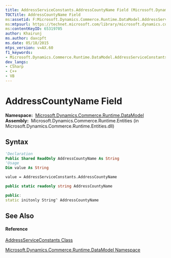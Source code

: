 ```yaml
---
title: AddressServiceConstants.AddressCountyName Field (Microsoft.Dynamics.Commerce.Runtime.DataModel)
TOCTitle: AddressCountyName Field
ms:assetid: F:Microsoft.Dynamics.Commerce.Runtime.DataModel.AddressServiceConstants.AddressCountyName
ms:mtpsurl: https://technet.microsoft.com/library/microsoft.dynamics.commerce.runtime.datamodel.addressserviceconstants.addresscountyname(v=AX.60)
ms:contentKeyID: 65319705
author: Khairunj
ms.author: daxcpft
ms.date: 05/18/2015
mtps_version: v=AX.60
f1_keywords:
- Microsoft.Dynamics.Commerce.Runtime.DataModel.AddressServiceConstants.AddressCountyName
dev_langs:
- CSharp
- C++
- VB
---
```


# AddressCountyName Field

**Namespace:**  [Microsoft.Dynamics.Commerce.Runtime.DataModel](microsoft-dynamics-commerce-runtime-datamodel-namespace.md)  
**Assembly:**  Microsoft.Dynamics.Commerce.Runtime.Entities (in Microsoft.Dynamics.Commerce.Runtime.Entities.dll)

## Syntax

``` vb
'Declaration
Public Shared ReadOnly AddressCountyName As String
'Usage
Dim value As String

value = AddressServiceConstants.AddressCountyName
```

``` csharp
public static readonly string AddressCountyName
```

``` c++
public:
static initonly String^ AddressCountyName
```

## See Also

#### Reference

[AddressServiceConstants Class](addressserviceconstants-class-microsoft-dynamics-commerce-runtime-datamodel.md)

[Microsoft.Dynamics.Commerce.Runtime.DataModel Namespace](microsoft-dynamics-commerce-runtime-datamodel-namespace.md)

